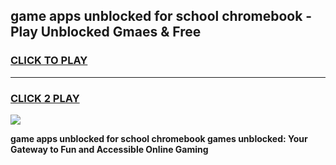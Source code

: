 
## game apps unblocked for school chromebook - Play Unblocked Gmaes & Free
<h3>
<a href="https://premium.freeplayer.one?title=game_apps_unblocked_for_school_chromebook&ref=19F">CLICK TO PLAY</a></h3>
<hr>

<h3>
<a href="https://premium.freeplayer.one?title=game_apps_unblocked_for_school_chromebook&ref=19F">CLICK 2 PLAY</a>
  
</h3>

<a href="https://premium.freeplayer.one?title=game_apps_unblocked_for_school_chromebook&ref=19F/"><img src="https://clearcache.store/games.png"></a>


**game apps unblocked for school chromebook games unblocked: Your Gateway to Fun and Accessible Online Gaming**
